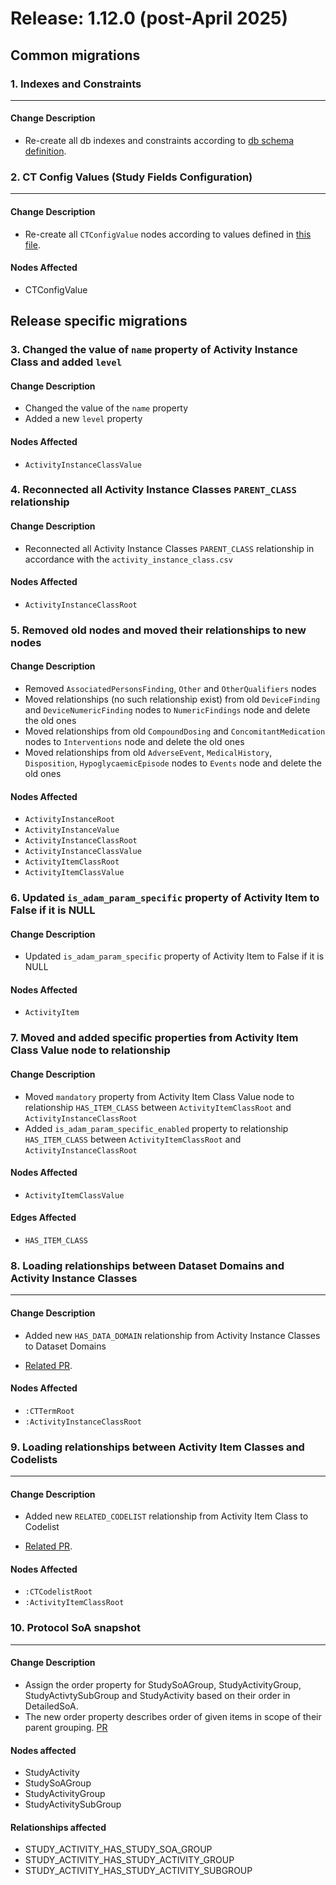# Release: 1.12.0 (post-April 2025)

## Common migrations

### 1. Indexes and Constraints
-------------------------------------
#### Change Description
- Re-create all db indexes and constraints according to [db schema definition](https://orgremoved.visualstudio.com/Clinical-MDR/_git/neo4j-mdr-db?path=/db_schema.py&version=GBmain&_a=contents).


### 2. CT Config Values (Study Fields Configuration)
-------------------------------------  
#### Change Description
- Re-create all `CTConfigValue` nodes according to values defined in [this file](https://orgremoved.visualstudio.com/Clinical-MDR/_git/studybuilder-import?path=/datafiles/configuration/study_fields_configuration.csv).

#### Nodes Affected
- CTConfigValue


## Release specific migrations


### 3. Changed the value of `name` property of Activity Instance Class and added `level`
#### Change Description
- Changed the value of the `name` property
- Added a new `level` property

#### Nodes Affected
- `ActivityInstanceClassValue`


### 4. Reconnected all Activity Instance Classes `PARENT_CLASS` relationship
#### Change Description
- Reconnected all Activity Instance Classes `PARENT_CLASS` relationship in accordance with the `activity_instance_class.csv`

#### Nodes Affected
- `ActivityInstanceClassRoot`


### 5. Removed old nodes and moved their relationships to new nodes
#### Change Description
- Removed `AssociatedPersonsFinding`, `Other` and `OtherQualifiers` nodes
- Moved relationships (no such relationship exist) from old `DeviceFinding` and `DeviceNumericFinding` nodes to `NumericFindings` node and delete the old ones
- Moved relationships from old `CompoundDosing` and `ConcomitantMedication` nodes to `Interventions` node and delete the old ones
- Moved relationships from old `AdverseEvent`, `MedicalHistory`, `Disposition`, `HypoglycaemicEpisode` nodes to `Events` node and delete the old ones

#### Nodes Affected
- `ActivityInstanceRoot`
- `ActivityInstanceValue`
- `ActivityInstanceClassRoot`
- `ActivityInstanceClassValue`
- `ActivityItemClassRoot`
- `ActivityItemClassValue`


### 6. Updated `is_adam_param_specific` property of Activity Item to False if it is NULL
#### Change Description
- Updated `is_adam_param_specific` property of Activity Item to False if it is NULL

#### Nodes Affected
- `ActivityItem`


### 7. Moved and added specific properties from Activity Item Class Value node to relationship
#### Change Description
- Moved `mandatory` property from Activity Item Class Value node to relationship `HAS_ITEM_CLASS` between `ActivityItemClassRoot` and `ActivityInstanceClassRoot`
- Added `is_adam_param_specific_enabled` property to relationship `HAS_ITEM_CLASS` between `ActivityItemClassRoot` and `ActivityInstanceClassRoot`

#### Nodes Affected
- `ActivityItemClassValue`

#### Edges Affected
- `HAS_ITEM_CLASS`


### 8. Loading relationships between Dataset Domains and Activity Instance Classes
-------------------------------------  
#### Change Description
- Added new `HAS_DATA_DOMAIN` relationship from Activity Instance Classes to Dataset Domains

- [Related PR](https://dev.azure.com/orgremoved/Clinical-MDR/_git/clinical-mdr-api/pullrequest/205344).

#### Nodes Affected
- `:CTTermRoot`
- `:ActivityInstanceClassRoot`


### 9. Loading relationships between Activity Item Classes and Codelists
-------------------------------------  
#### Change Description
- Added new `RELATED_CODELIST` relationship from Activity Item Class to Codelist

- [Related PR](https://dev.azure.com/orgremoved/Clinical-MDR/_git/clinical-mdr-api/pullrequest/207352).

#### Nodes Affected
- `:CTCodelistRoot`
- `:ActivityItemClassRoot`


### 10. Protocol SoA snapshot
----------------------------  
#### Change Description
- Assign the order property for StudySoAGroup, StudyActivityGroup, StudyActivtySubGroup and StudyActivity based on their order in DetailedSoA.
- The new order property describes order of given items in scope of their parent grouping.
  [PR](https://dev.azure.com/orgremoved/Clinical-MDR/_git/clinical-mdr-api/pullrequest/208978)

#### Nodes affected
- StudyActivity
- StudySoAGroup
- StudyActivityGroup
- StudyActivitySubGroup
#### Relationships affected
- STUDY_ACTIVITY_HAS_STUDY_SOA_GROUP
- STUDY_ACTIVITY_HAS_STUDY_ACTIVITY_GROUP
- STUDY_ACTIVITY_HAS_STUDY_ACTIVITY_SUBGROUP



